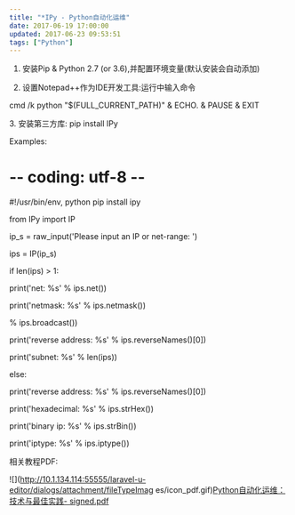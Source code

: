 ```yaml
---
title: "*IPy - Python自动化运维"
date: 2017-06-19 17:00:00
updated: 2017-06-23 09:53:51
tags: ["Python"]
---
```

  1. 安装Pip & Python 2.7 (or 3.6),并配置环境变量(默认安装会自动添加)

  2. 设置Notepad++作为IDE开发工具:运行中输入命令 
 
 
 cmd /k python "$(FULL_CURRENT_PATH)" & ECHO. & PAUSE & EXIT

3\. 安装第三方库: pip install IPy

  

Examples:

 
 
 # -- coding: utf-8 --

 #!/usr/bin/env, python pip install ipy

 

 from IPy import IP

 

 ip_s = raw_input('Please input an IP or net-range: ')

 ips = IP(ip_s)

 

 

 if len(ips) > 1:

  print('net: %s' % ips.net())

  print('netmask: %s' % ips.netmask())

  % ips.broadcast())

  print('reverse address: %s' % ips.reverseNames()[0])

  print('subnet: %s' % len(ips))

 else:

  print('reverse address: %s' % ips.reverseNames()[0])

 

 print('hexadecimal: %s' % ips.strHex())

 print('binary ip: %s' % ips.strBin())

 print('iptype: %s' % ips.iptype())

相关教程PDF:

![](http://10.1.134.114:55555/laravel-u-editor/dialogs/attachment/fileTypeImag
es/icon_pdf.gif)[Python自动化运维：技术与最佳实践-
signed.pdf](/uploads/ueditor/php/upload/file/20170623/1498182828.pdf)

  

